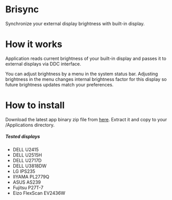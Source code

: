 # Brisync
Synchronize your external display brightness with built-in display.

# How it works
Application reads current brightness of your built-in display and passes it to external displays via DDC interface.

You can adjust brightness by a menu in the system status bar. Adjusting brightness in the menu changes internal brightness factor for this display so future brightness updates match your preferences.

# How to install
Download the latest app binary zip file from [here](https://github.com/czarny/Brisync/releases/download/v1.0.0/Brisync.zip). Extract it and copy to your /Applications directory.

##### Tested displays
* DELL U2415
* DELL U2515H
* DELL U2717D
* DELL U3818DW
* LG IPS235
* IIYAMA PL2779Q
* ASUS AS239
* Fujitsu P27T-7
* Eizo FlexScan EV2436W
